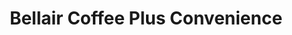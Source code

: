 ---
title: "Bellair Coffee Plus Convenience"
url: /toronto/bellair-coffee-plus-convenience/
shop: Lebensmittel
---